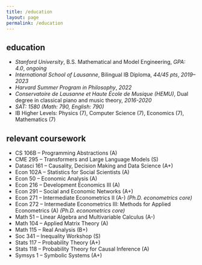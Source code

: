 ```yaml
---
title: /education
layout: page
permalink: /education
---
```

## education
- *Stanford University*, B.S. Mathematical and Model Engineering, *GPA: 4.0*, *ongoing*
- *International School of Lausanne*, Bilingual IB Diploma, *44/45 pts*, *2019–2023*
- *Harvard Summer Program in Philosophy*, *2022*
- *Conservatoire de Lausanne et Haute École de Musique (HEMU)*, Dual degree in classical piano and music theory, *2016-2020*
- *SAT: 1580 (Math: 790, English: 790)*
- IB Higher Levels: Physics (7), Computer Science (7), Economics (7), Mathematics (7)

## relevant coursework
- CS 106B – Programming Abstractions (A)
- CME 295 – Transformers and Large Language Models (S)
- Datasci 161 – Causality, Decision Making and Data Science (A+)
- Econ 102A – Statistics for Social Scientists (A)
- Econ 50 – Economic Analysis (A)
- Econ 216 – Development Economics III (A)
- Econ 291 – Social and Economic Networks (A+)
- Econ 271 – Intermediate Econometrics II (A-) *(Ph.D. econometrics core)*
- Econ 272 – Intermediate Econometrics III: Methods for Applied Econometrics (A) *(Ph.D. econometrics core)*
- Math 51 – Linear Algebra and Multivariable Calculus (A-)
- Math 104 – Applied Matrix Theory (A)
- Math 115 – Real Analysis (B+)
- Soc 341 – Inequality Workshop (S)
- Stats 117 – Probability Theory (A+)
- Stats 118 – Probability Theory for Causal Inference (A)
- Symsys 1 – Symbolic Systems (A+)
